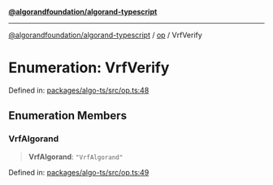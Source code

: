 [**@algorandfoundation/algorand-typescript**](../../../README.md)

***

[@algorandfoundation/algorand-typescript](../../../README.md) / [op](../README.md) / VrfVerify

# Enumeration: VrfVerify

Defined in: [packages/algo-ts/src/op.ts:48](https://github.com/algorandfoundation/puya-ts/blob/main/packages/algo-ts/src/op.ts#L48)

## Enumeration Members

### VrfAlgorand

> **VrfAlgorand**: `"VrfAlgorand"`

Defined in: [packages/algo-ts/src/op.ts:49](https://github.com/algorandfoundation/puya-ts/blob/main/packages/algo-ts/src/op.ts#L49)
